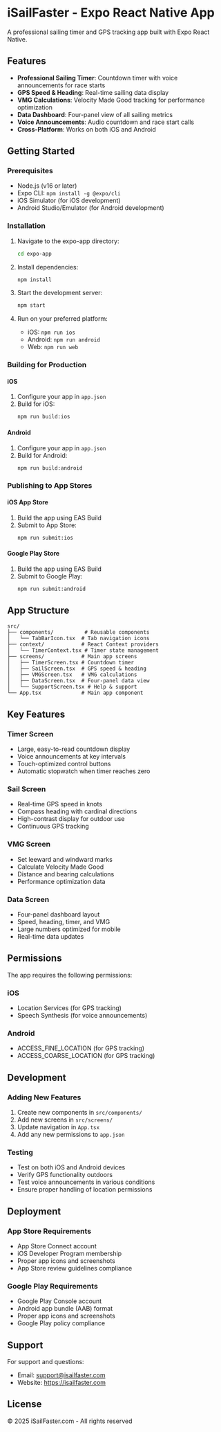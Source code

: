 # iSailFaster - Expo React Native App

A professional sailing timer and GPS tracking app built with Expo React Native.

## Features

- **Professional Sailing Timer**: Countdown timer with voice announcements for race starts
- **GPS Speed & Heading**: Real-time sailing data display
- **VMG Calculations**: Velocity Made Good tracking for performance optimization
- **Data Dashboard**: Four-panel view of all sailing metrics
- **Voice Announcements**: Audio countdown and race start calls
- **Cross-Platform**: Works on both iOS and Android

## Getting Started

### Prerequisites

- Node.js (v16 or later)
- Expo CLI: `npm install -g @expo/cli`
- iOS Simulator (for iOS development)
- Android Studio/Emulator (for Android development)

### Installation

1. Navigate to the expo-app directory:
   ```bash
   cd expo-app
   ```

2. Install dependencies:
   ```bash
   npm install
   ```

3. Start the development server:
   ```bash
   npm start
   ```

4. Run on your preferred platform:
   - iOS: `npm run ios`
   - Android: `npm run android`
   - Web: `npm run web`

### Building for Production

#### iOS

1. Configure your app in `app.json`
2. Build for iOS:
   ```bash
   npm run build:ios
   ```

#### Android

1. Configure your app in `app.json`
2. Build for Android:
   ```bash
   npm run build:android
   ```

### Publishing to App Stores

#### iOS App Store

1. Build the app using EAS Build
2. Submit to App Store:
   ```bash
   npm run submit:ios
   ```

#### Google Play Store

1. Build the app using EAS Build
2. Submit to Google Play:
   ```bash
   npm run submit:android
   ```

## App Structure

```
src/
├── components/          # Reusable components
│   └── TabBarIcon.tsx  # Tab navigation icons
├── context/            # React Context providers
│   └── TimerContext.tsx # Timer state management
├── screens/            # Main app screens
│   ├── TimerScreen.tsx # Countdown timer
│   ├── SailScreen.tsx  # GPS speed & heading
│   ├── VMGScreen.tsx   # VMG calculations
│   ├── DataScreen.tsx  # Four-panel data view
│   └── SupportScreen.tsx # Help & support
└── App.tsx             # Main app component
```

## Key Features

### Timer Screen
- Large, easy-to-read countdown display
- Voice announcements at key intervals
- Touch-optimized control buttons
- Automatic stopwatch when timer reaches zero

### Sail Screen
- Real-time GPS speed in knots
- Compass heading with cardinal directions
- High-contrast display for outdoor use
- Continuous GPS tracking

### VMG Screen
- Set leeward and windward marks
- Calculate Velocity Made Good
- Distance and bearing calculations
- Performance optimization data

### Data Screen
- Four-panel dashboard layout
- Speed, heading, timer, and VMG
- Large numbers optimized for mobile
- Real-time data updates

## Permissions

The app requires the following permissions:

### iOS
- Location Services (for GPS tracking)
- Speech Synthesis (for voice announcements)

### Android
- ACCESS_FINE_LOCATION (for GPS tracking)
- ACCESS_COARSE_LOCATION (for GPS tracking)

## Development

### Adding New Features

1. Create new components in `src/components/`
2. Add new screens in `src/screens/`
3. Update navigation in `App.tsx`
4. Add any new permissions to `app.json`

### Testing

- Test on both iOS and Android devices
- Verify GPS functionality outdoors
- Test voice announcements in various conditions
- Ensure proper handling of location permissions

## Deployment

### App Store Requirements

- App Store Connect account
- iOS Developer Program membership
- Proper app icons and screenshots
- App Store review guidelines compliance

### Google Play Requirements

- Google Play Console account
- Android app bundle (AAB) format
- Proper app icons and screenshots
- Google Play policy compliance

## Support

For support and questions:
- Email: support@isailfaster.com
- Website: https://isailfaster.com

## License

© 2025 iSailFaster.com - All rights reserved